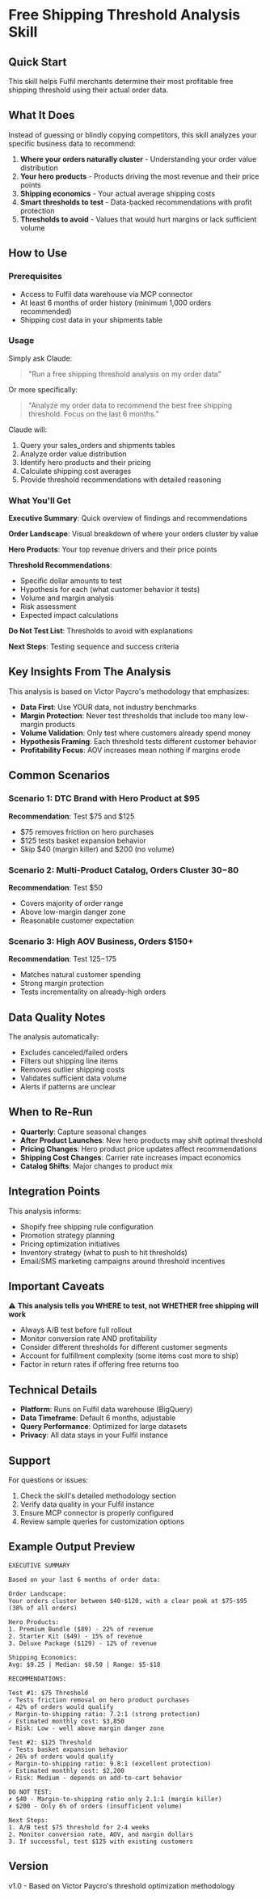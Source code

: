 # Free Shipping Threshold Analysis Skill

## Quick Start

This skill helps Fulfil merchants determine their most profitable free shipping threshold using their actual order data.

## What It Does

Instead of guessing or blindly copying competitors, this skill analyzes your specific business data to recommend:

1. **Where your orders naturally cluster** - Understanding your order value distribution
2. **Your hero products** - Products driving the most revenue and their price points  
3. **Shipping economics** - Your actual average shipping costs
4. **Smart thresholds to test** - Data-backed recommendations with profit protection
5. **Thresholds to avoid** - Values that would hurt margins or lack sufficient volume

## How to Use

### Prerequisites
- Access to Fulfil data warehouse via MCP connector
- At least 6 months of order history (minimum 1,000 orders recommended)
- Shipping cost data in your shipments table

### Usage
Simply ask Claude:

> "Run a free shipping threshold analysis on my order data"

Or more specifically:

> "Analyze my order data to recommend the best free shipping threshold. Focus on the last 6 months."

Claude will:
1. Query your sales_orders and shipments tables
2. Analyze order value distribution
3. Identify hero products and their pricing
4. Calculate shipping cost averages
5. Provide threshold recommendations with detailed reasoning

### What You'll Get

**Executive Summary**: Quick overview of findings and recommendations

**Order Landscape**: Visual breakdown of where your orders cluster by value

**Hero Products**: Your top revenue drivers and their price points

**Threshold Recommendations**: 
- Specific dollar amounts to test
- Hypothesis for each (what customer behavior it tests)
- Volume and margin analysis
- Risk assessment
- Expected impact calculations

**Do Not Test List**: Thresholds to avoid with explanations

**Next Steps**: Testing sequence and success criteria

## Key Insights From The Analysis

This analysis is based on Victor Paycro's methodology that emphasizes:

- **Data First**: Use YOUR data, not industry benchmarks
- **Margin Protection**: Never test thresholds that include too many low-margin products
- **Volume Validation**: Only test where customers already spend money
- **Hypothesis Framing**: Each threshold tests different customer behavior
- **Profitability Focus**: AOV increases mean nothing if margins erode

## Common Scenarios

### Scenario 1: DTC Brand with Hero Product at $95
**Recommendation**: Test $75 and $125
- $75 removes friction on hero purchases
- $125 tests basket expansion behavior
- Skip $40 (margin killer) and $200 (no volume)

### Scenario 2: Multi-Product Catalog, Orders Cluster $30-$80
**Recommendation**: Test $50
- Covers majority of order range
- Above low-margin danger zone
- Reasonable customer expectation

### Scenario 3: High AOV Business, Orders $150+
**Recommendation**: Test $125-$175
- Matches natural customer spending
- Strong margin protection
- Tests incrementality on already-high orders

## Data Quality Notes

The analysis automatically:
- Excludes canceled/failed orders
- Filters out shipping line items
- Removes outlier shipping costs
- Validates sufficient data volume
- Alerts if patterns are unclear

## When to Re-Run

- **Quarterly**: Capture seasonal changes
- **After Product Launches**: New hero products may shift optimal threshold
- **Pricing Changes**: Hero product price updates affect recommendations
- **Shipping Cost Changes**: Carrier rate increases impact economics
- **Catalog Shifts**: Major changes to product mix

## Integration Points

This analysis informs:
- Shopify free shipping rule configuration
- Promotion strategy planning
- Pricing optimization initiatives
- Inventory strategy (what to push to hit thresholds)
- Email/SMS marketing campaigns around threshold incentives

## Important Caveats

⚠️ **This analysis tells you WHERE to test, not WHETHER free shipping will work**

- Always A/B test before full rollout
- Monitor conversion rate AND profitability
- Consider different thresholds for different customer segments
- Account for fulfillment complexity (some items cost more to ship)
- Factor in return rates if offering free returns too

## Technical Details

- **Platform**: Runs on Fulfil data warehouse (BigQuery)
- **Data Timeframe**: Default 6 months, adjustable
- **Query Performance**: Optimized for large datasets
- **Privacy**: All data stays in your Fulfil instance

## Support

For questions or issues:
1. Check the skill's detailed methodology section
2. Verify data quality in your Fulfil instance
3. Ensure MCP connector is properly configured
4. Review sample queries for customization options

## Example Output Preview

```
EXECUTIVE SUMMARY

Based on your last 6 months of order data:

Order Landscape:
Your orders cluster between $40-$120, with a clear peak at $75-$95 (38% of all orders)

Hero Products:
1. Premium Bundle ($89) - 22% of revenue
2. Starter Kit ($49) - 15% of revenue  
3. Deluxe Package ($129) - 12% of revenue

Shipping Economics:
Avg: $9.25 | Median: $8.50 | Range: $5-$18

RECOMMENDATIONS:

Test #1: $75 Threshold
✓ Tests friction removal on hero product purchases
✓ 42% of orders would qualify
✓ Margin-to-shipping ratio: 7.2:1 (strong protection)
✓ Estimated monthly cost: $3,850
✓ Risk: Low - well above margin danger zone

Test #2: $125 Threshold
✓ Tests basket expansion behavior  
✓ 26% of orders would qualify
✓ Margin-to-shipping ratio: 9.8:1 (excellent protection)
✓ Estimated monthly cost: $2,200
✓ Risk: Medium - depends on add-to-cart behavior

DO NOT TEST:
✗ $40 - Margin-to-shipping ratio only 2.1:1 (margin killer)
✗ $200 - Only 6% of orders (insufficient volume)

Next Steps:
1. A/B test $75 threshold for 2-4 weeks
2. Monitor conversion rate, AOV, and margin dollars
3. If successful, test $125 with existing customers
```

## Version
v1.0 - Based on Victor Paycro's threshold optimization methodology
